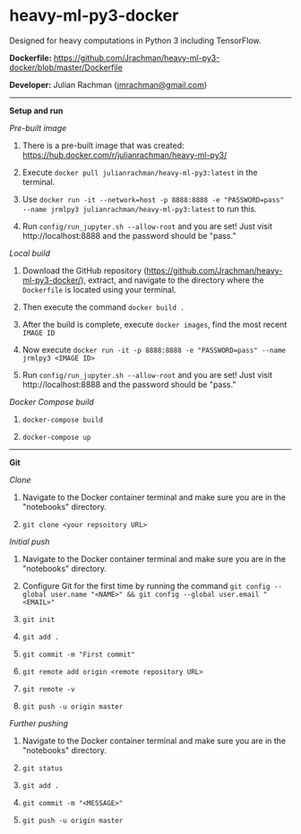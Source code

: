 # heavy-ml-py3-docker

Designed for heavy computations in Python 3 including TensorFlow.

**Dockerfile:** https://github.com/Jrachman/heavy-ml-py3-docker/blob/master/Dockerfile

**Developer:** Julian Rachman (jmrachman@gmail.com)

---

**Setup and run**

*Pre-built image*

1. There is a pre-built image that was created: https://hub.docker.com/r/julianrachman/heavy-ml-py3/

2. Execute `docker pull julianrachman/heavy-ml-py3:latest` in the terminal.

3. Use `docker run -it --network=host -p 8888:8888 -e "PASSWORD=pass" --name jrmlpy3 julianrachman/heavy-ml-py3:latest` to run this.

4. Run `config/run_jupyter.sh --allow-root` and you are set! Just visit http://localhost:8888 and the password should be "pass."

*Local build*

1. Download the GitHub repository (https://github.com/Jrachman/heavy-ml-py3-docker/), extract, and navigate to the directory where the `Dockerfile` is located using your terminal.

2. Then execute the command `docker build .`
 
3. After the build is complete, execute `docker images`, find the most recent `IMAGE ID`
 
4. Now execute `docker run -it -p 8888:8888 -e "PASSWORD=pass" --name jrmlpy3 <IMAGE ID>`

4. Run `config/run_jupyter.sh --allow-root` and you are set! Just visit http://localhost:8888 and the password should be "pass."
 
*Docker Compose build*
 
1. `docker-compose build`
 
2. `docker-compose up`

---

**Git**

*Clone*

1. Navigate to the Docker container terminal and make sure you are in the "notebooks" directory. 

2. `git clone <your repsoitory URL>`

*Initial push*

1. Navigate to the Docker container terminal and make sure you are in the "notebooks" directory. 

2. Configure Git for the first time by running the command `git config --global user.name "<NAME>" && git config --global user.email "<EMAIL>"`

3. `git init`

4. `git add .`

5. `git commit -m "First commit"`

6. `git remote add origin <remote repository URL>`

7. `git remote -v`

8. `git push -u origin master`

*Further pushing*

1. Navigate to the Docker container terminal and make sure you are in the "notebooks" directory. 

2. `git status`

3. `git add .` 

4. `git commit -m "<MESSAGE>"`

5. `git push -u origin master`

 

